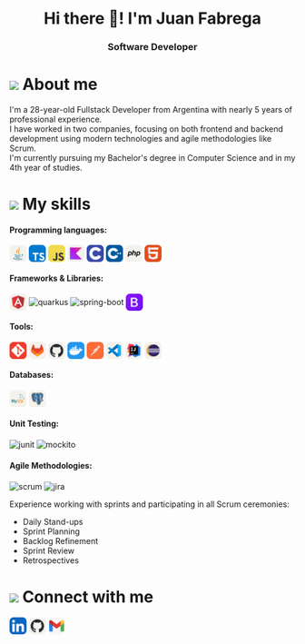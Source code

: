 <h1 align="center"> Hi there 👋! I'm Juan Fabrega </h1>
<h3 align="center"> Software Developer </h3>

# <picture><img src = "https://media.giphy.com/media/jdPMeyv9rn0hZHh8n9/giphy.gif" width = 70px></picture> About me
I'm a 28-year-old Fullstack Developer from Argentina with nearly 5 years of professional experience.  
I have worked in two companies, focusing on both frontend and backend development using modern technologies and agile methodologies like Scrum.
</br>
I'm currently pursuing my Bachelor's degree in Computer Science and in my 4th year of studies.

# <picture><img src = "https://media.giphy.com/media/kL3ZvNKk4hyR1B8hVt/giphy.gif" width = 70px></picture> My skills
#### Programming languages:
<p>
  <img align="center" src="https://github.com/tandpfun/skill-icons/blob/main/icons/Java-Light.svg" alt="java" height="30" width="30" />
  <img align="center" src="https://github.com/tandpfun/skill-icons/blob/main/icons/TypeScript.svg" alt="TypeScript" height="30" width="30" />
  <img align="center" src="https://github.com/tandpfun/skill-icons/blob/main/icons/JavaScript.svg" alt="javascript" height="30" width="30" />
  <img align="center" src="https://github.com/tandpfun/skill-icons/blob/main/icons/Kotlin-Light.svg" alt="kotlin" height="30" width="30" />
  <img align="center" src="https://github.com/tandpfun/skill-icons/blob/main/icons/C.svg" alt="c" height="30" width="30" />
  <img align="center" src="https://github.com/tandpfun/skill-icons/blob/main/icons/CPP.svg" alt="cpp" height="30" width="30" />
  <img align="center" src="https://github.com/tandpfun/skill-icons/blob/main/icons/PHP-Light.svg" alt="php" height="30" width="30" />  
  <img align="center" src="https://github.com/tandpfun/skill-icons/blob/main/icons/HTML.svg" alt="html" height="30" width="30" />
</p>

#### Frameworks & Libraries:
<p>
  <img align="center" src="https://github.com/tandpfun/skill-icons/blob/main/icons/Angular-Light.svg" alt="angular" height="30" width="30" />
  <img align="center" src="https://quarkus.io/assets/images/brand/quarkus_icon_1024px_default.png" alt="quarkus" height="30" width="30" />
  <img align="center" src="https://cdn.worldvectorlogo.com/logos/spring-boot-1.svg" alt="spring-boot" height="30" width="30" /> 
  <img align="center" src="https://github.com/tandpfun/skill-icons/blob/main/icons/Bootstrap.svg" alt="bootstrap" height="30" width="30" /> 
</p>

#### Tools:
<p>
  <img align="center" src="https://github.com/tandpfun/skill-icons/blob/main/icons/Git.svg" alt="git" height="30" width="30" />
  <img align="center" src="https://github.com/tandpfun/skill-icons/blob/main/icons/GitLab-Light.svg" alt="gitlab" height="30" width="30" />
  <img align="center" src="https://github.com/tandpfun/skill-icons/blob/main/icons/Github-Light.svg" alt="github" height="30" width="30" />
  <img align="center" src="https://github.com/tandpfun/skill-icons/blob/main/icons/Docker.svg" alt="github" height="30" width="30" />
  <img align="center" src="https://github.com/tandpfun/skill-icons/blob/main/icons/Postman.svg" alt="postman" height="30" width="30" />
  <img align="center" src="https://github.com/tandpfun/skill-icons/blob/main/icons/VSCode-Light.svg" alt="vscode" height="30" width="30" />
  <img align="center" src="https://github.com/tandpfun/skill-icons/blob/main/icons/Idea-Light.svg" alt="intellijidea" height="30" width="30" /> 
  <img align="center" src="https://github.com/tandpfun/skill-icons/blob/main/icons/Eclipse-Light.svg" alt="eclipse" height="30" width="30" /> 
</p>

#### Databases:
<p>
  <img align="center" src="https://github.com/tandpfun/skill-icons/blob/main/icons/MySQL-Light.svg" alt="git" height="30" width="30" />
  <img align="center" src="https://github.com/tandpfun/skill-icons/blob/main/icons/PostgreSQL-Light.svg" alt="postgreSQL" height="30" width="30" />
</p>

#### Unit Testing:
<p>
  <img align="center" src="https://img.shields.io/badge/JUnit-25A162?style=flat&logo=JUnit5&logoColor=white" alt="junit" height="20" />
  <img align="center" src="https://img.shields.io/badge/Mockito-4B8BBE?style=flat&logo=mockito&logoColor=white" alt="mockito" height="20" />
</p>

#### Agile Methodologies:
<p>
  <img align="center" src="https://img.shields.io/badge/Scrum-6DB33F?style=flat&logo=scrumalliance&logoColor=white" alt="scrum" height="20" />
  <img align="center" src="https://img.shields.io/badge/Jira-0052CC?style=flat&logo=jira&logoColor=white" alt="jira" height="20" />
</p>
<p>
  Experience working with sprints and participating in all Scrum ceremonies:
  <ul>
    <li>Daily Stand-ups</li>
    <li>Sprint Planning</li>
    <li>Backlog Refinement</li>
    <li>Sprint Review</li>
    <li>Retrospectives</li>
  </ul>
</p>


<!--## <picture><img src = "https://media.giphy.com/media/S5sbwuhBgH8LGMnwqg/giphy.gif" width = 100px></picture> Connect with me-->
# <picture><img src = "https://raw.githubusercontent.com/ShahriarShafin/ShahriarShafin/main/Assets/handshake.gif" width = 100px></picture> Connect with me
<p>
  <a href="https://linkedin.com/in/juanignaciofabrega/" target="blank"><img align="center" src="https://github.com/tandpfun/skill-icons/blob/main/icons/LinkedIn.svg" alt="juanignaciofabrega" height="30" width="30" /></a>
  <a href="https://github.com/juanifabrega" target="blank"><img align="center" src="https://github.com/tandpfun/skill-icons/blob/main/icons/Github-Light.svg" alt="juanifabrega" height="30" width="30" /></a>
  <a href="mailto:juanifabrega1997@gmail.com" target="blank"><img align="center" src="https://github.com/tandpfun/skill-icons/blob/main/icons/Gmail-Light.svg" alt="juanifabrega" height="30" width="30" /></a>
</p>
